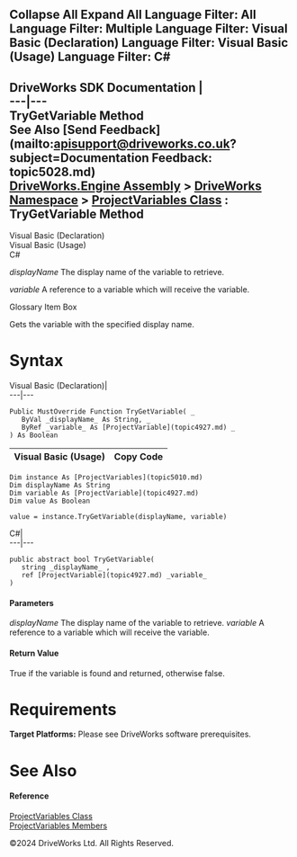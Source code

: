        

 Collapse All Expand All  Language Filter: All  Language Filter: Multiple  Language Filter: Visual Basic (Declaration) Language Filter: Visual Basic (Usage) Language Filter: C#  
---  
DriveWorks SDK Documentation  |   
---|---  
TryGetVariable Method   
See Also [Send Feedback](mailto:apisupport@driveworks.co.uk?subject=Documentation Feedback: topic5028.md)  
[DriveWorks.Engine Assembly](topic2156.md) > [DriveWorks Namespace](topic2159.md) > [ProjectVariables Class](topic5010.md) : TryGetVariable Method  
---  
  
Visual Basic (Declaration)    
Visual Basic (Usage)    
C# 

_displayName_
    The display name of the variable to retrieve.

_variable_
    A reference to a variable which will receive the variable.

Glossary Item Box

Gets the variable with the specified display name. 

# Syntax

Visual Basic (Declaration)|   
---|---  
      
    
    Public MustOverride Function TryGetVariable( _
       ByVal _displayName_ As String, _
       ByRef _variable_ As [ProjectVariable](topic4927.md) _
    ) As Boolean  
  
Visual Basic (Usage)| Copy Code  
---|---  
      
    
    Dim instance As [ProjectVariables](topic5010.md)
    Dim displayName As String
    Dim variable As [ProjectVariable](topic4927.md)
    Dim value As Boolean
     
    value = instance.TryGetVariable(displayName, variable)  
  
C#|   
---|---  
      
    
    public abstract bool TryGetVariable( 
       string _displayName_ ,
       ref [ProjectVariable](topic4927.md) _variable_
    )  
  
#### Parameters

 _displayName_
    The display name of the variable to retrieve.
_variable_
    A reference to a variable which will receive the variable.

#### Return Value

True if the variable is found and returned, otherwise false.

# Requirements

**Target Platforms:** Please see DriveWorks software prerequisites.

# See Also

#### Reference

[ProjectVariables Class](topic5010.md)   
[ProjectVariables Members](topic5011.md)

©2024 DriveWorks Ltd. All Rights Reserved.
